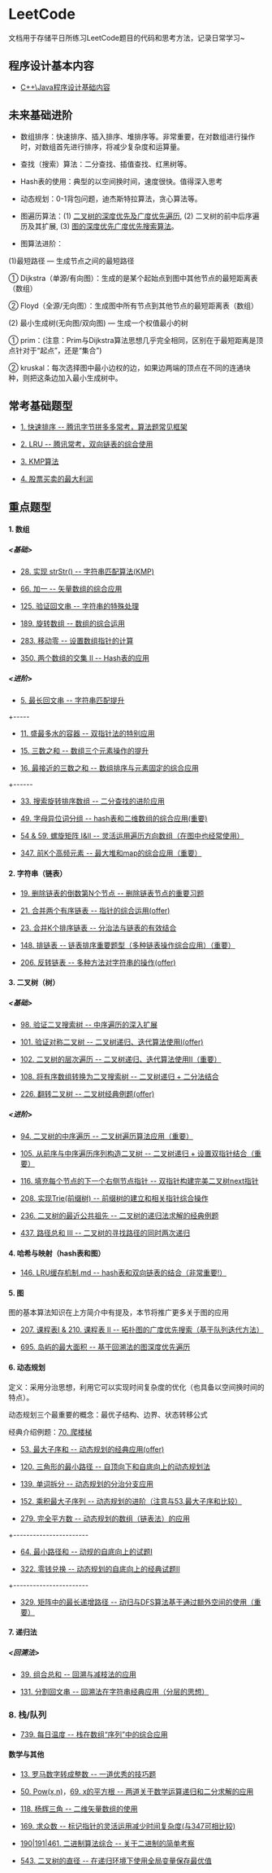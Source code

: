 # LeetCode
文档用于存储平日所练习LeetCode题目的代码和思考方法，记录日常学习~

## 程序设计基本内容

- [C++\Java程序设计基础内容](https://github.com/staer-tan/LeetCode/blob/master/***C%2B%2B%5CJava%E5%9F%BA%E7%A1%80%E5%86%85%E5%AE%B9.md)

## 未来基础进阶

- 数组排序：快速排序、插入排序、堆排序等。非常重要，在对数组进行操作时，对数组首先进行排序，将减少复杂度和运算量。

- 查找（搜索）算法：二分查找、插值查找、红黑树等。

- Hash表的使用：典型的以空间换时间，速度很快。值得深入思考

- 动态规划：0-1背包问题，迪杰斯特拉算法，贪心算法等。

- 图遍历算法：(1) [二叉树的深度优先及广度优先遍历](https://github.com/staer-tan/LeetCode/blob/master/%E4%BA%8C%E5%8F%89%E6%A0%91%E7%9A%84%E6%B7%B1%E5%BA%A6%E4%B8%8E%E5%B9%BF%E5%BA%A6%E4%BC%98%E5%85%88%E6%90%9C%E7%B4%A2.md), (2) 二叉树的前中后序遍历及其扩展, (3) [图的深度优先广度优先搜索算法](https://github.com/staer-tan/LeetCode/blob/master/%E4%B8%AD%E7%BA%A7/*200.%20%E5%B2%9B%E5%B1%BF%E6%95%B0%E9%87%8F.md)。

- 图算法进阶：

(1)最短路径 — 生成节点之间的最短路径

① Dijkstra（单源/有向图）：生成的是某个起始点到图中其他节点的最短距离表（数组）

② Floyd（全源/无向图）：生成图中所有节点到其他节点的最短距离表（数组） 

(2) 最小生成树(无向图/双向图) — 生成一个权值最小的树

① prim：(注意：Prim与Dijkstra算法思想几乎完全相同，区别在于最短距离是顶点针对于“起点”，还是“集合”)

② kruskal：每次选择图中最小边权的边，如果边两端的顶点在不同的连通块种，则把这条边加入最小生成树中。

## 常考基础题型

- [1. 快速排序 -- 腾讯字节拼多多常考，算法题常见框架](https://github.com/staer-tan/LeetCode/blob/master/%E6%95%B0%E6%8D%AE%E7%BB%93%E6%9E%84/%E5%BF%AB%E9%80%9F%E6%8E%92%E5%BA%8F.md)

- [2. LRU -- 腾讯常考，双向链表的综合使用](https://github.com/staer-tan/LeetCode/blob/master/%E6%95%B0%E6%8D%AE%E7%BB%93%E6%9E%84/LRU%E7%9A%84%E7%90%86%E8%A7%A3%E4%B8%8E%E5%AE%9E%E7%8E%B0.md)

- [3. KMP算法](https://github.com/staer-tan/LeetCode/blob/master/%E6%95%B0%E6%8D%AE%E7%BB%93%E6%9E%84/KMP%E7%AE%97%E6%B3%95.md)

- [4. 股票买卖的最大利润](https://github.com/staer-tan/LeetCode/blob/master/**%E4%B9%B0%E8%82%A1%E7%A5%A8%E7%9A%84%E6%9C%80%E4%BD%B3%E6%97%B6%E6%9C%9F(%E9%87%8D).md)

## 重点题型

#### 1. 数组

##### <基础>
- [28. 实现 strStr() -- 字符串匹配算法(KMP)](https://github.com/staer-tan/LeetCode/blob/master/28.%20%E5%AE%9E%E7%8E%B0%20strStr().md)

- [66. 加一 -- 矢量数组的综合应用](https://github.com/staer-tan/LeetCode/blob/master/66.%20%E5%8A%A0%E4%B8%80.md)

- [125. 验证回文串 -- 字符串的特殊处理](https://github.com/staer-tan/LeetCode/blob/master/125.%E9%AA%8C%E8%AF%81%E5%9B%9E%E6%96%87%E4%B8%B2.md)

- [189. 旋转数组 -- 数组的综合运用](https://github.com/staer-tan/LeetCode/blob/master/189.%20%E6%97%8B%E8%BD%AC%E6%95%B0%E7%BB%84.md)

- [283. 移动零 -- 设置数组指针的计算](https://github.com/staer-tan/LeetCode/blob/master/283.%20%E7%A7%BB%E5%8A%A8%E9%9B%B6.md)

- [350. 两个数组的交集 II -- Hash表的应用](https://github.com/staer-tan/LeetCode/blob/master/*350.%20%E4%B8%A4%E4%B8%AA%E6%95%B0%E7%BB%84%E7%9A%84%E4%BA%A4%E9%9B%86%20II.md)

##### <进阶>
- [5. 最长回文串 -- 字符串匹配提升](https://github.com/staer-tan/LeetCode/blob/master/%E4%B8%AD%E7%BA%A7/*5.%20%E6%9C%80%E9%95%BF%E5%9B%9E%E6%96%87%E5%AD%90%E4%B8%B2.md)

+-----
- [11. 盛最多水的容器 -- 双指针法的特别应用 ](https://github.com/staer-tan/LeetCode/blob/master/%E4%BC%81%E4%B8%9A%E9%A2%98/*11.%20%E7%9B%9B%E6%9C%80%E5%A4%9A%E6%B0%B4%E7%9A%84%E5%AE%B9%E5%99%A8.md)

- [15. 三数之和 -- 数组三个元素操作的提升](https://github.com/staer-tan/LeetCode/blob/master/%E4%B8%AD%E7%BA%A7/15.%20%E4%B8%89%E6%95%B0%E4%B9%8B%E5%92%8C.md)

- [16. 最接近的三数之和 -- 数组排序与元素固定的综合应用](https://github.com/staer-tan/LeetCode/blob/master/%E4%B8%AD%E7%BA%A7/*16.%20%E6%9C%80%E6%8E%A5%E8%BF%91%E7%9A%84%E4%B8%89%E6%95%B0%E4%B9%8B%E5%92%8C.md)

+------

- [33. 搜索旋转排序数组 -- 二分查找的进阶应用](https://github.com/staer-tan/LeetCode/blob/master/%E4%B8%AD%E7%BA%A7/*33.%20%E6%90%9C%E7%B4%A2%E6%97%8B%E8%BD%AC%E6%8E%92%E5%BA%8F%E6%95%B0%E7%BB%84.md)

- [49. 字母异位词分组 -- hash表和二维数组的综合应用(重要)](https://github.com/staer-tan/LeetCode/blob/master/%E4%B8%AD%E7%BA%A7/*49.%20%E5%AD%97%E6%AF%8D%E5%BC%82%E4%BD%8D%E8%AF%8D%E5%88%86%E7%BB%84.md)

- [54 & 59. 螺旋矩阵 I&II -- 灵活运用遍历方向数组（在图中也经常使用）](https://github.com/staer-tan/LeetCode/blob/master/%E4%BC%81%E4%B8%9A%E9%A2%98/*54%20&%2059.%20%E8%9E%BA%E6%97%8B%E7%9F%A9%E9%98%B5%20I&II.md)

- [347. 前K个高频元素 -- 最大堆和map的综合应用（重要）](https://github.com/staer-tan/LeetCode/blob/master/%E4%B8%AD%E7%BA%A7/*347.%20%E5%89%8D%20K%20%E4%B8%AA%E9%AB%98%E9%A2%91%E5%85%83%E7%B4%A0.md)

#### 2. 字符串（链表）
- [19. 删除链表的倒数第N个节点 -- 删除链表节点的重要习题](https://github.com/staer-tan/LeetCode/blob/master/*19.%20%E5%88%A0%E9%99%A4%E9%93%BE%E8%A1%A8%E7%9A%84%E5%80%92%E6%95%B0%E7%AC%ACN%E4%B8%AA%E8%8A%82%E7%82%B9.md)

- [21. 合并两个有序链表 -- 指针的综合运用(offer)](https://github.com/staer-tan/LeetCode/blob/master/*21.%20%E5%90%88%E5%B9%B6%E4%B8%A4%E4%B8%AA%E6%9C%89%E5%BA%8F%E9%93%BE%E8%A1%A8.md)

- [23. 合并K个排序链表 -- 分治法与链表的有效结合](https://github.com/staer-tan/LeetCode/blob/master/%E4%BC%81%E4%B8%9A%E9%A2%98/*23.%20%E5%90%88%E5%B9%B6K%E4%B8%AA%E6%8E%92%E5%BA%8F%E9%93%BE%E8%A1%A8.md)

- [148. 排链表 -- 链表排序重要题型（多种链表操作综合应用）（重要）](https://github.com/staer-tan/LeetCode/blob/master/中级/**148.%20排序链表.md)

- [206. 反转链表 -- 多种方法对字符串的操作(offer)](https://github.com/staer-tan/LeetCode/blob/master/*206.%20%E5%8F%8D%E8%BD%AC%E9%93%BE%E8%A1%A8.md)

#### 3. 二叉树（树）

##### <基础>

- [98. 验证二叉搜索树 -- 中序遍历的深入扩展](https://github.com/staer-tan/LeetCode/blob/master/*98.%20%E9%AA%8C%E8%AF%81%E4%BA%8C%E5%8F%89%E6%90%9C%E7%B4%A2%E6%A0%91.md)

- [101. 验证对称二叉树 -- 二叉树递归、迭代算法使用I(offer)](https://github.com/staer-tan/LeetCode/blob/master/*98.%20%E9%AA%8C%E8%AF%81%E4%BA%8C%E5%8F%89%E6%90%9C%E7%B4%A2%E6%A0%91.md)

- [102. 二叉树的层次遍历 -- 二叉树递归、迭代算法使用II（重要）](https://github.com/staer-tan/LeetCode/blob/master/*102.%20%E4%BA%8C%E5%8F%89%E6%A0%91%E7%9A%84%E5%B1%82%E6%AC%A1%E9%81%8D%E5%8E%86.md)

- [108. 将有序数组转换为二叉搜索树 -- 二叉树递归 + 二分法结合](https://github.com/staer-tan/LeetCode/blob/master/*108.%20%E5%B0%86%E6%9C%89%E5%BA%8F%E6%95%B0%E7%BB%84%E8%BD%AC%E6%8D%A2%E4%B8%BA%E4%BA%8C%E5%8F%89%E6%90%9C%E7%B4%A2%E6%A0%91.md)

- [226. 翻转二叉树 -- 二叉树经典例题(offer)](https://github.com/staer-tan/LeetCode/blob/master/%E4%BC%81%E4%B8%9A%E9%A2%98/*226.%20%E7%BF%BB%E8%BD%AC%E4%BA%8C%E5%8F%89%E6%A0%91.md)


##### <进阶>

- [94. 二叉树的中序遍历 -- 二叉树遍历算法应用（重要）](https://github.com/staer-tan/LeetCode/blob/master/%E4%B8%AD%E7%BA%A7/*94.%20%E4%BA%8C%E5%8F%89%E6%A0%91%E7%9A%84%E4%B8%AD%E5%BA%8F%E9%81%8D%E5%8E%86.md)

- [105. 从前序与中序遍历序列构造二叉树 -- 二叉树递归 + 设置双指针结合（重要）](https://github.com/staer-tan/LeetCode/blob/master/%E4%B8%AD%E7%BA%A7/*105.%20%E4%BB%8E%E5%89%8D%E5%BA%8F%E4%B8%8E%E4%B8%AD%E5%BA%8F%E9%81%8D%E5%8E%86%E5%BA%8F%E5%88%97%E6%9E%84%E9%80%A0%E4%BA%8C%E5%8F%89%E6%A0%91.md)

- [116. 填充每个节点的下一个右侧节点指针 -- 双指针构建完美二叉树next指针](https://github.com/staer-tan/LeetCode/blob/master/%E4%B8%AD%E7%BA%A7/*116.%20%E5%A1%AB%E5%85%85%E6%AF%8F%E4%B8%AA%E8%8A%82%E7%82%B9%E7%9A%84%E4%B8%8B%E4%B8%80%E4%B8%AA%E5%8F%B3%E4%BE%A7%E8%8A%82%E7%82%B9%E6%8C%87%E9%92%88.md)

- [208. 实现Trie(前缀树) -- 前缀树的建立和相关指针综合操作](https://github.com/staer-tan/LeetCode/blob/master/%E4%B8%AD%E7%BA%A7/*208.%20%E5%AE%9E%E7%8E%B0%20Trie%20(%E5%89%8D%E7%BC%80%E6%A0%91).md)

- [236. 二叉树的最近公共祖先 -- 二叉树的递归法求解的经典例题](https://github.com/staer-tan/LeetCode/blob/master/%E4%B8%AD%E7%BA%A7/*238.%20%E9%99%A4%E8%87%AA%E8%BA%AB%E4%BB%A5%E5%A4%96%E6%95%B0%E7%BB%84%E7%9A%84%E4%B9%98%E7%A7%AF.md)

- [437. 路径总和 III -- 二叉树的寻找路径的同时两次递归](https://github.com/staer-tan/LeetCode/blob/master/%E4%BC%81%E4%B8%9A%E9%A2%98/*437.%20%E8%B7%AF%E5%BE%84%E6%80%BB%E5%92%8C%20III.md)

#### 4. 哈希与映射（hash表和图）

- [146. LRU缓存机制.md -- hash表和双向链表的结合（非常重要!）](https://github.com/staer-tan/LeetCode/blob/master/%E4%B8%AD%E7%BA%A7/**146.%20LRU%E7%BC%93%E5%AD%98%E6%9C%BA%E5%88%B6.md)

#### 5. 图

图的基本算法知识在上方简介中有提及，本节将推广更多关于图的应用

- [207. 课程表I & 210. 课程表 II -- 拓扑图的广度优先搜索（基于队列迭代方法）](https://github.com/staer-tan/LeetCode/blob/master/%E4%B8%AD%E7%BA%A7/*207.%20%E8%AF%BE%E7%A8%8B%E8%A1%A8%20I%20&%20210.%20%E8%AF%BE%E7%A8%8B%E8%A1%A8%20II.md)

- [695. 岛屿的最大面积 -- 基于回溯法的图深度优先遍历](https://github.com/staer-tan/LeetCode/blob/master/%E4%BC%81%E4%B8%9A%E9%A2%98/*695.%20%E5%B2%9B%E5%B1%BF%E7%9A%84%E6%9C%80%E5%A4%A7%E9%9D%A2%E7%A7%AF.md)

#### 6. 动态规划

定义：采用分治思想，利用它可以实现时间复杂度的优化（也具备以空间换时间的特点）。

动态规划三个最重要的概念：最优子结构、边界、状态转移公式

经典介绍例题：[70. 爬楼梯](https://github.com/staer-tan/LeetCode/blob/master/70.%20%E7%88%AC%E6%A5%BC%E6%A2%AF.md)

- [53. 最大子序和 -- 动态规划的经典应用(offer)](https://github.com/staer-tan/LeetCode/blob/master/*53.%20%E6%9C%80%E5%A4%A7%E5%AD%90%E5%BA%8F%E5%92%8C.md)

- [120. 三角形的最小路径 -- 自顶向下和自底向上的动态规划法](https://github.com/staer-tan/LeetCode/blob/master/*120.%20%E4%B8%89%E8%A7%92%E5%BD%A2%E6%9C%80%E5%B0%8F%E8%B7%AF%E5%BE%84%E5%92%8C.md)

- [139. 单词拆分 -- 动态规划的分治分支应用](https://github.com/staer-tan/LeetCode/blob/master/%E4%B8%AD%E7%BA%A7/*139.%20%E5%8D%95%E8%AF%8D%E6%8B%86%E5%88%86.md)

- [152. 乘积最大子序列 -- 动态规划的进阶（注意与53.最大子序和比较）](https://github.com/staer-tan/LeetCode/blob/master/%E4%B8%AD%E7%BA%A7/*152.%20%E4%B9%98%E7%A7%AF%E6%9C%80%E5%A4%A7%E5%AD%90%E5%BA%8F%E5%88%97.md)

- [279. 完全平方数 -- 动态规划的数组（链表法）的应用](https://github.com/staer-tan/LeetCode/blob/master/%E4%B8%AD%E7%BA%A7/*279.%20%E5%AE%8C%E5%85%A8%E5%B9%B3%E6%96%B9%E6%95%B0.md)

+-----------------------

- [64. 最小路径和 -- 动规的自底向上的试题I](https://github.com/staer-tan/LeetCode/blob/master/%E4%BC%81%E4%B8%9A%E9%A2%98/*64.%20%E6%9C%80%E5%B0%8F%E8%B7%AF%E5%BE%84%E5%92%8C.md)

- [322. 零钱兑换 -- 动态规划的自底向上的经典试题II](https://github.com/staer-tan/LeetCode/blob/master/%E4%B8%AD%E7%BA%A7/*322.%20%E9%9B%B6%E9%92%B1%E5%85%91%E6%8D%A2.md)

+-----------------------

- [329. 矩阵中的最长递增路径 -- 动归与DFS算法基于通过额外空间的使用（重要）](https://github.com/staer-tan/LeetCode/blob/master/%E4%B8%AD%E7%BA%A7/**329.%20%E7%9F%A9%E9%98%B5%E4%B8%AD%E7%9A%84%E6%9C%80%E9%95%BF%E9%80%92%E5%A2%9E%E8%B7%AF%E5%BE%84.md)

#### 7. 递归法
##### <回溯法>

- [39. 组合总和 -- 回溯与减枝法的应用](https://github.com/staer-tan/LeetCode/blob/master/%E4%BC%81%E4%B8%9A%E9%A2%98/*39.%20%E7%BB%84%E5%90%88%E6%80%BB%E5%92%8C.md)

- [131. 分割回文串 -- 回溯法在字符串经典应用（分层的思想）](https://github.com/staer-tan/LeetCode/blob/master/%E4%B8%AD%E7%BA%A7/*131.%20%E5%88%86%E5%89%B2%E5%9B%9E%E6%96%87%E4%B8%B2)

### 8. 栈/队列

- [739. 每日温度 -- 栈在数组“序列”中的综合应用](https://github.com/staer-tan/LeetCode/blob/master/%E4%BC%81%E4%B8%9A%E9%A2%98/*739.%20%E6%AF%8F%E6%97%A5%E6%B8%A9%E5%BA%A6.md)

#### 数学与其他

- [13. 罗马数字转成整数 -- 一道优秀的技巧题 ](https://github.com/staer-tan/LeetCode/blob/master/13.%20%E7%BD%97%E9%A9%AC%E6%95%B0%E5%AD%97%E8%BD%AC%E6%95%B4%E6%95%B0.md)

- [50. Pow(x,n)](https://github.com/staer-tan/LeetCode/blob/master/%E4%B8%AD%E7%BA%A7/*50.%20Pow(x%2C%20n))，[69. x的平方根 -- 两道关于数学运算递归和二分求解的应用](https://github.com/staer-tan/LeetCode/blob/master/%E4%B8%AD%E7%BA%A7/*69.%20x%20%E7%9A%84%E5%B9%B3%E6%96%B9%E6%A0%B9.md)

- [118. 杨辉三角 -- 二维矢量数组的使用](https://github.com/staer-tan/LeetCode/blob/master/118.%20%E6%9D%A8%E8%BE%89%E4%B8%89%E8%A7%92.md)

- [169. 求众数 -- 标记指针的灵活运用减少时间复杂度(与347可相比较)](https://github.com/staer-tan/LeetCode/blob/master/%E4%B8%AD%E7%BA%A7/*169.%20%E6%B1%82%E4%BC%97%E6%95%B0.md)

- [190|191|461. 二进制算法综合 -- 关于二进制的简单考察](https://github.com/staer-tan/LeetCode/blob/master/190%7C191%7C461.%20%E4%BA%8C%E8%BF%9B%E5%88%B6%E7%AE%97%E6%B3%95%E7%BB%BC%E5%90%88.md)

- [543. 二叉树的直径 -- 在递归环境下使用全局变量保存最优值](https://github.com/staer-tan/LeetCode/blob/master/%E4%BC%81%E4%B8%9A%E9%A2%98/*543.%20%E4%BA%8C%E5%8F%89%E6%A0%91%E7%9A%84%E7%9B%B4%E5%BE%84.md)
